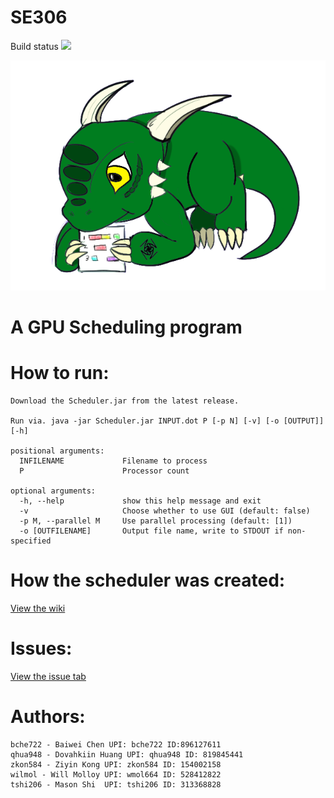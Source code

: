 # SE306
Build status ![](https://circleci.com/gh/qhua948/SE306.png?circle-token=3c376333dfa42e6f783718d8741ade5adb351b21)

<p align="center"> <img src = assets/3.png/></p>

# A GPU Scheduling program

# How to run:

```
Download the Scheduler.jar from the latest release.

Run via. java -jar Scheduler.jar INPUT.dot P [-p N] [-v] [-o [OUTPUT]] [-h]

positional arguments:
  INFILENAME             Filename to process
  P                      Processor count

optional arguments:
  -h, --help             show this help message and exit
  -v                     Choose whether to use GUI (default: false)
  -p M, --parallel M     Use parallel processing (default: [1])
  -o [OUTFILENAME]       Output file name, write to STDOUT if non-specified
```

# How the scheduler was created:

[View the wiki](https://github.com/qhua948/SE306/wiki)

# Issues:

[View the issue tab](https://github.com/qhua948/SE306/issues)


# Authors:

```
bche722 - Baiwei Chen UPI: bche722 ID:896127611
qhua948 - Dovahkiin Huang UPI: qhua948 ID: 819845441
zkon584 - Ziyin Kong UPI: zkon584 ID: 154002158
wilmol - Will Molloy UPI: wmol664 ID: 528412822
tshi206 - Mason Shi  UPI: tshi206 ID: 313368828
```

